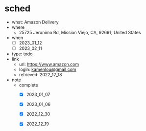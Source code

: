 # sched
- what: Amazon Delivery
- where
  - 25725 Jeronimo Rd, Mission Viejo, CA, 92691, United States
- when
  - [ ] 2023_01_12
  - [ ] 2023_02_11
- type: todo
- link
  - url: https://www.amazon.com
  - login: kamenlou@gmail.com
  - retrieved: 2022_12_18
- note
  - complete
    - [x] 2023_01_07
    - [x] 2023_01_06
    - [x] 2022_12_30
    - [x] 2022_12_19

